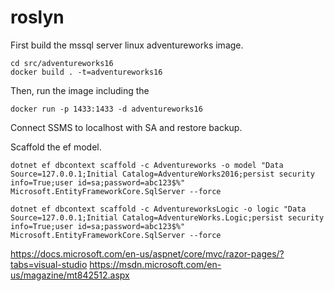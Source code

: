 # roslyn
First build the mssql server linux adventureworks image.

```
cd src/adventureworks16
docker build . -t=adventureworks16
```
Then, run the image including the 
```
docker run -p 1433:1433 -d adventureworks16
```
Connect SSMS to localhost with SA and restore backup.

Scaffold the ef model.
```
dotnet ef dbcontext scaffold -c Adventureworks -o model "Data Source=127.0.0.1;Initial Catalog=AdventureWorks2016;persist security info=True;user id=sa;password=abc123$%" Microsoft.EntityFrameworkCore.SqlServer --force

dotnet ef dbcontext scaffold -c AdventureworksLogic -o logic "Data Source=127.0.0.1;Initial Catalog=AdventureWorks.Logic;persist security info=True;user id=sa;password=abc123$%" Microsoft.EntityFrameworkCore.SqlServer --force
```

https://docs.microsoft.com/en-us/aspnet/core/mvc/razor-pages/?tabs=visual-studio
https://msdn.microsoft.com/en-us/magazine/mt842512.aspx